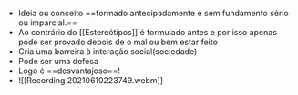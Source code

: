 - Ideia ou conceito ==formado antecipadamente e sem fundamento sério ou imparcial.==
- Ao contrário do [[Estereótipos]] é formulado antes e por isso apenas pode ser provado depois de o mal ou bem estar feito
- Cria uma barreira à interação social(sociedade)
- Pode ser uma defesa
- Logo é  ==desvantajoso==!
- ![[Recording 20210610223749.webm]]
